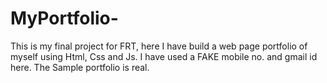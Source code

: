# MyPortfolio-
This is my final project for FRT, here I have build a  web page portfolio of myself using Html, Css and Js. I have used a FAKE mobile no. and gmail id here.
The Sample portfolio is real.
